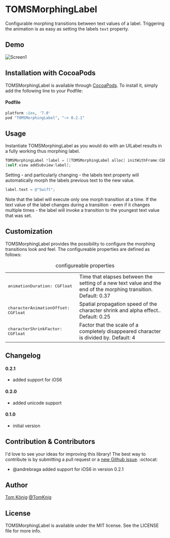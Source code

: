# TOMSMorphingLabel
Configurable morphing transitions between text values of a label.
Triggering the animation is as easy as setting the labels `text` property.

## Demo

![Screen1](demo.gif)

## Installation with CocoaPods

TOMSMorphingLabel is available through [CocoaPods](http://cocoapods.org). To install
it, simply add the following line to your Podfile:

#### Podfile

```ruby
platform :ios, '7.0'
pod "TOMSMorphingLabel", "~> 0.2.1"
```

## Usage

Instantiate TOMSMorphingLabel as you would do with an UILabel results in a fully working thus morphing label.

```objective-c
TOMSMorphingLabel *label = [[TOMSMorphingLabel alloc] initWithFrame:CGRectMake(0, 42, self.view.frame.size.width, 42)];
[self.view addSubview:label];
```

Setting - and particularly changing - the labels text property will automatically morph the labels previous text to the new value.

```objective-c
label.text = @"Swift";
```

Note that the label will execute only one morph transition at a time. If the text value of the label changes during a transition - even if it changes multiple times - the label will invoke a transition to the youngest text value that was set.

## Customization

TOMSMorphingLabel provides the possibility to configure the morphing transitions look and feel.
The configureable properties are defined as follows:

<table>
  <caption>configureable properties</caption>
  <tr>
    <td><tt>animationDuration: CGFloat</tt></td>
    <td>Time that elapses between the setting of a new text value and the end of the morphing transition. Default: 0.37</td>
  </tr>
  <tr>
    <td><tt>characterAnimationOffset: CGFloat</tt></td>
    <td>Spatial propagation speed of the character shrink and alpha effect.. Default: 0.25</td>
  </tr>
  <tr>
    <td><tt>characterShrinkFactor: CGFloat</tt></td>
    <td>Factor that the scale of a completely disappeared character is divided by. Default: 4</td>
  </tr>
</table>

## Changelog

#### 0.2.1
* added support for iOS6

#### 0.2.0
* added unicode support

#### 0.1.0
* initial version

## Contribution & Contributors

I'd love to see your ideas for improving this library!
The best way to contribute is by submitting a pull request or a [new Github issue](https://github.com/TomKnig/TOMSMorphingLabel/issues/new). :octocat:

* @andrebraga added support for iOS6 in version 0.2.1

## Author

[Tom König](http://github.com/TomKnig) [@TomKnig](https://twitter.com/TomKnig)

## License

TOMSMorphingLabel is available under the MIT license. See the LICENSE file for more info.
